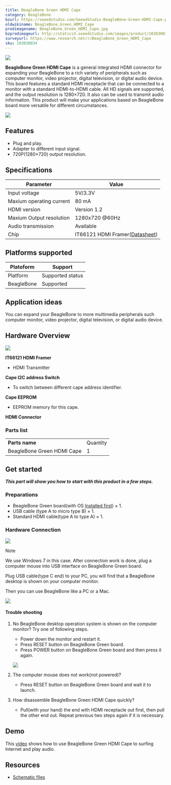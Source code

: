 ```yaml
---
title: BeagleBone Green HDMI Cape
category: BeagleBone
bzurl: https://seeedstudio.com/SeeedStudio-BeagleBone-Green-HDMI-Cape-p-2570.html
oldwikiname: BeagleBone_Green_HDMI_Cape
prodimagename: BeagleBone_Green_HDMI_Cape.jpg
bzprodimageurl: http://statics3.seeedstudio.com/images/product/103030034 1.jpg
surveyurl: https://www.research.net/r/BeagleBone_Green_HDMI_Cape
sku: 103030034
---
```


![](assets/BeagleBone_Green_HDMI_Cape/img/BeagleBone_Green_HDMI_Cape.jpg)

**BeagleBone Green HDMI Cape** is a general integrated HDMI connector for expanding your BeagleBone to a rich variety of peripherals such as computer monitor, video projector, digital television, or digital audio device. This board features a standard HDMI receptacle that can be connected to a monitor with a standard HDMI-to-HDMI cable. All HD signals are supported, and the output resolution is 1280×720. It also can be used to transmit audio information. This product will make your applications based on BeagleBone board more versatile for different circumstances.

[![](assets/common/Get_One_Now_Banner.png)](http://www.seeedstudio.com/depot/BeagleBone-Green-HDMI-Cape-p-2570.html)

Features
--------

-   Plug and play.
-   Adapter to different input signal.
-   720P(1280×720) output resolution.

Specifications
-------------

| Parameter                | Value                                                                                                  |
|--------------------------|--------------------------------------------------------------------------------------------------------|
| Input voltage            | 5V/3.3V                                                                                                |
| Maxium operating current | 80 mA                                                                                                  |
| HDMI version             | Version 1.2                                                                                            |
| Maxium Output resolution | 1280x720 @60Hz                                                                                         |
| Audio transmission       | Available                                                                                              |
| Chip                     | IT66121 HDMI Framer([Datasheet](assets/BeagleBone_Green_HDMI_Cape/res/IT66121FN_Datasheet_v1.02.pdf)) |

Platforms supported
-------------------

| Platoform  | Support          |
|------------|------------------|
| Platform   | Supported status |
| BeagleBone | Supported        |

Application ideas
-----------------

You can expand your BeagleBone to more multimedia peripherals such computer monitor, video projector, digital television, or digital audio device.

Hardware Overview
-----------------

![](assets/BeagleBone_Green_HDMI_Cape/img/BeagleBone_Green_HDMI_Cape_Componentss.jpg)


**IT66121 HDMI Framer**

   - HDMI Transmitter

**Cape I2C address Switch**

   - To switch between different cape address identifier.

**Cape EEPROM**

   - EEPROM memory for this cape.

**HDMI Connector**

### Parts list

|                            |          |
|----------------------------|----------|
| **Parts name**             | Quantity |
| BeagleBone Green HDMI Cape | 1        |

Get started
-----------

***This part will show you how to start with this product in a few steps.***

### Preparations

-   BeagleBone Green board(with OS [Installed first](http://beagleboard.org/getting-started)) × 1.
-   USB cable (type A to micro type B) × 1.
-   Standard HDMI cable(type A to type A) × 1.

### Hardware Connection

![](assets/BeagleBone_Green_HDMI_Cape/img/BeagleBone_Green_HDMI_Cape_Connection_1200_s.jpg)

<div class="admonition note">
<p class="admonition-title">Note</p>
We use Windows 7 in this case. After connection work is done, plug a computer mouse into USB interface on BeagleBone Green board.
</div>

Plug USB cable(type C end) to your PC, you will find that a BeagleBone desktop is shown on your computer monitor.

Then you can use BeagleBone like a PC or a Mac.

![](assets/BeagleBone_Green_HDMI_Cape/img/Bbb_vnc.jpg)

#### Trouble shooting

1. No BeagleBone desktop operation system is shown on the computer monitor? Try one of following steps.

    - Power down the monitor and restart it.
    - Press RESET button on BeagleBone Green board.
    - Press POWER button on BeagleBone Green board and then press it again.


    ![](assets/BeagleBone_Green_HDMI_Cape/img/Beaglebone-Green_s.jpg)

2. The computer mouse does not work(not powered)?
    -   Press RESET button on BeagleBone Green board and wait it to launch.

3. How disassemble BeagleBone Green HDMI Cape quickly?
    -   Pull(with your hand) the end with HDMI receptacle out first, then pull the other end out. Repeat previous two steps again if it is necessary.

Demo
----

This [video](https://www.youtube.com/watch?v=-xvbXSd_9TY&feature=youtu.be) shows how to use BeagleBone Green HDMI Cape to surfing Internet and play audio.

Resources
---------

- [Schematic files](assets/BeagleBone_Green_HDMI_Cape/res/Schematic_Files.zip)

<!-- This Markdown file was created from http://www.seeedstudio.com/wiki/BeagleBone_Green_HDMI_Cape -->
